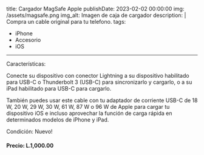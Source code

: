 title: Cargador MagSafe Apple
publishDate: 2023-02-02 00:00:00
img: /assets/magsafe.png
img_alt: Imagen de caja de cargador
description: |
  Compra un cable original para tu telefono.
tags:
  - iPhone
  - Accesorio
  - iOS
---

Características:

Conecte su dispositivo con conector Lightning a su dispositivo habilitado para USB-C o Thunderbolt 3 (USB-C) para sincronizarlo y cargarlo, o a su iPad habilitado para USB-C para cargarlo.

También puedes usar este cable con tu adaptador de corriente USB-C de 18 W, 20 W, 29 W, 30 W, 61 W, 87 W o 96 W de Apple para cargar tu dispositivo iOS e incluso aprovechar la función de carga rápida en determinados modelos de iPhone y iPad.

Condición:
Nuevo!

#### Precio: L.1,000.00